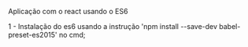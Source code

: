 
Aplicação com o react usando o ES6

1 - Instalação do es6 usando a instrução 'npm install --save-dev babel-preset-es2015' no cmd;
